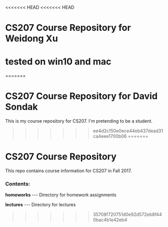 <<<<<<< HEAD
<<<<<<< HEAD
# CS207 Course Repository for Weidong Xu  
# tested on win10 and mac
=======
# CS207 Course Repository for David Sondak

This is my course repository for CS207.  I'm pretending to 
be a student.
>>>>>>> ee4d2c150e0ece44eb437dead31ca4eee1700b06
=======
# CS207 Course Repository

This repo contains course information for CS207 in 
Fall 2017.

### Contents:
**homeworks** --- Directory for homework assignments

**lectures** --- Directory for lectures
>>>>>>> 35708f720751d0e92d572eb8f440bac4b1e42eb4

